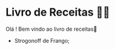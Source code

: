 # Livro de Receitas :man_cook:

Olá !  Bem vindo ao livro de receitas:cookie:

- Strogonoff de Frango;

